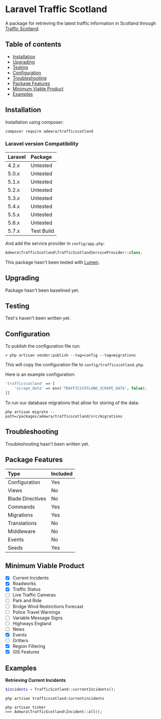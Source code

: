 Laravel Traffic Scotland
===============

A package for retrieving the latest traffic information in Scotland through [Traffic Scotland](https://trafficscotland.org/).

Table of contents
-----------------
* [Installation](#installation)
* [Upgrading](#upgrading)
* [Testing](#testing)
* [Configuration](#configuration)
* [Troubleshooting](#troubleshooting)
* [Package Features](#troubleshooting)
* [Minimum Viable Product](#minimumviableproduct)
* [Examples](#examples)

Installation
------------

Installation using composer:

```
composer require adewra/trafficscotland
```

### Laravel version Compatibility

 Laravel  | Package
:---------|:----------
 4.2.x    | Untested
 5.0.x    | Untested
 5.1.x    | Untested
 5.2.x    | Untested
 5.3.x    | Untested
 5.4.x    | Untested
 5.5.x    | Untested
 5.6.x    | Untested
 5.7.x    | Test Build

And add the service provider in `config/app.php`:

```php
Adewra\TrafficScotland\TrafficScotlandServiceProvider::class,
```

This package hasn't been tested with [Lumen](http://lumen.laravel.com).

Upgrading
---------

Package hasn't been baselined yet.

Testing
-------

Test's haven't been written yet.

Configuration
-------------

To publish the configuration file run:

```
> php artisan vendor:publish --tag=config --tag=migrations
```

This will copy the configuration file to `config/trafficscotland.php`.

Here is an example configuration:

```php
'trafficscotland' => [
    'scrape_data' => env('TRAFFICSCOTLAND_SCRAPE_DATA', false),
]]
```

To run our database migrations that allow for storing of the data:

```
php artisan migrate --path=/packages/adewra/trafficscotland/src/migrations
```


Troubleshooting
-------

Troubleshooting hasn't been written yet.

Package Features
-------------

 Type  | Included
:---------|:----------
 Configuration    | Yes
 Views    | No
 Blade Directives    | No
 Commands    | Yes
 Migrations    | Yes
 Translations    | No
 Middleware    | No
 Events   | No
 Seeds    | Yes
 
Minimum Viable Product
-------- 
- [x] Current Incidents
- [x] Roadworks
- [x] Traffic Status
- [ ] Live Traffic Cameras
- [ ] Park and Ride
- [ ] Bridge Wind Restrictions Forecast
- [ ] Police Travel Warnings
- [ ] Variable Message Signs
- [ ] Highways England
- [ ] News
- [x] Events
- [ ] Gritters
- [x] Region Filtering
- [x] GIS Features

Examples
-------- 
 
 **Retrieving Current Incidents**
 
 ```php
 $incidents = TrafficScotland::currentIncidents();
 ```
 ```
 php artisan trafficscotland:currentincidents
 ```
 ```
 php artisan tinker
 >>> Adewra\TrafficScotland\Incident::all();
 ```
